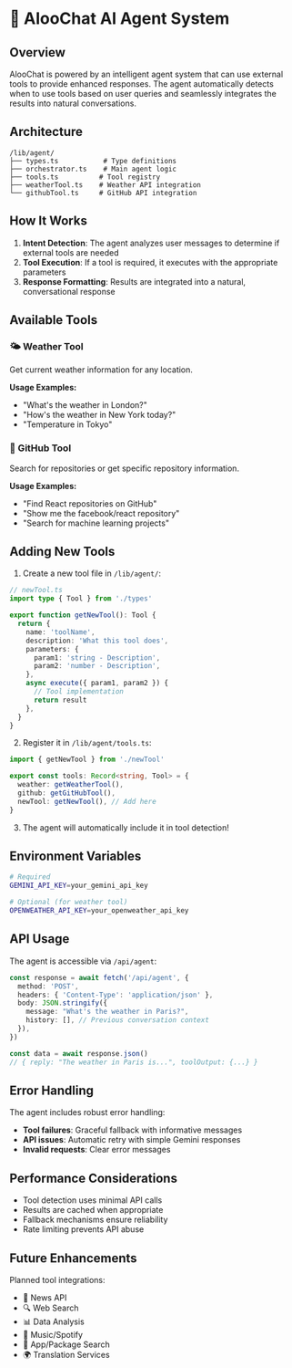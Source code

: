 # 🤖 AlooChat AI Agent System

## Overview

AlooChat is powered by an intelligent agent system that can use external tools to provide enhanced responses. The agent automatically detects when to use tools based on user queries and seamlessly integrates the results into natural conversations.

## Architecture

```
/lib/agent/
├── types.ts           # Type definitions
├── orchestrator.ts    # Main agent logic
├── tools.ts          # Tool registry
├── weatherTool.ts    # Weather API integration
└── githubTool.ts     # GitHub API integration
```

## How It Works

1. **Intent Detection**: The agent analyzes user messages to determine if external tools are needed
2. **Tool Execution**: If a tool is required, it executes with the appropriate parameters
3. **Response Formatting**: Results are integrated into a natural, conversational response

## Available Tools

### 🌤️ Weather Tool

Get current weather information for any location.

**Usage Examples:**

- "What's the weather in London?"
- "How's the weather in New York today?"
- "Temperature in Tokyo"

### 🐙 GitHub Tool

Search for repositories or get specific repository information.

**Usage Examples:**

- "Find React repositories on GitHub"
- "Show me the facebook/react repository"
- "Search for machine learning projects"

## Adding New Tools

1. Create a new tool file in `/lib/agent/`:

```typescript
// newTool.ts
import type { Tool } from './types'

export function getNewTool(): Tool {
  return {
    name: 'toolName',
    description: 'What this tool does',
    parameters: {
      param1: 'string - Description',
      param2: 'number - Description',
    },
    async execute({ param1, param2 }) {
      // Tool implementation
      return result
    },
  }
}
```

2. Register it in `/lib/agent/tools.ts`:

```typescript
import { getNewTool } from './newTool'

export const tools: Record<string, Tool> = {
  weather: getWeatherTool(),
  github: getGitHubTool(),
  newTool: getNewTool(), // Add here
}
```

3. The agent will automatically include it in tool detection!

## Environment Variables

```bash
# Required
GEMINI_API_KEY=your_gemini_api_key

# Optional (for weather tool)
OPENWEATHER_API_KEY=your_openweather_api_key
```

## API Usage

The agent is accessible via `/api/agent`:

```typescript
const response = await fetch('/api/agent', {
  method: 'POST',
  headers: { 'Content-Type': 'application/json' },
  body: JSON.stringify({
    message: "What's the weather in Paris?",
    history: [], // Previous conversation context
  }),
})

const data = await response.json()
// { reply: "The weather in Paris is...", toolOutput: {...} }
```

## Error Handling

The agent includes robust error handling:

- **Tool failures**: Graceful fallback with informative messages
- **API issues**: Automatic retry with simple Gemini responses
- **Invalid requests**: Clear error messages

## Performance Considerations

- Tool detection uses minimal API calls
- Results are cached when appropriate
- Fallback mechanisms ensure reliability
- Rate limiting prevents API abuse

## Future Enhancements

Planned tool integrations:

- 📰 News API
- 🔍 Web Search
- 📊 Data Analysis
- 🎵 Music/Spotify
- 📱 App/Package Search
- 🌍 Translation Services
